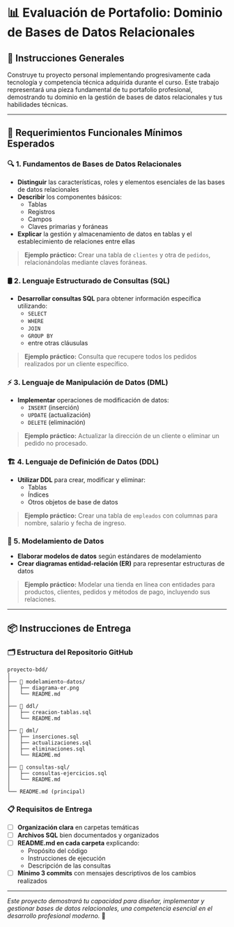 # 📊 Evaluación de Portafolio: Dominio de Bases de Datos Relacionales

## 🎯 Instrucciones Generales

Construye tu proyecto personal implementando progresivamente cada tecnología y competencia técnica adquirida durante el curso. Este trabajo representará una pieza fundamental de tu portafolio profesional, demostrando tu dominio en la gestión de bases de datos relacionales y tus habilidades técnicas.

---

## 🚀 Requerimientos Funcionales Mínimos Esperados

### 🔍 1. Fundamentos de Bases de Datos Relacionales
- **Distinguir** las características, roles y elementos esenciales de las bases de datos relacionales
- **Describir** los componentes básicos: 
  - Tablas
  - Registros 
  - Campos
  - Claves primarias y foráneas
- **Explicar** la gestión y almacenamiento de datos en tablas y el establecimiento de relaciones entre ellas

> **Ejemplo práctico:** Crear una tabla de `clientes` y otra de `pedidos`, relacionándolas mediante claves foráneas.

### 🛢️ 2. Lenguaje Estructurado de Consultas (SQL)
- **Desarrollar consultas SQL** para obtener información específica utilizando:
  - `SELECT` 
  - `WHERE`
  - `JOIN`
  - `GROUP BY`
  - entre otras cláusulas

> **Ejemplo práctico:** Consulta que recupere todos los pedidos realizados por un cliente específico.

### ⚡ 3. Lenguaje de Manipulación de Datos (DML)
- **Implementar** operaciones de modificación de datos:
  - `INSERT` (inserción)
  - `UPDATE` (actualización)
  - `DELETE` (eliminación)

> **Ejemplo práctico:** Actualizar la dirección de un cliente o eliminar un pedido no procesado.

### 🏗️ 4. Lenguaje de Definición de Datos (DDL)
- **Utilizar DDL** para crear, modificar y eliminar:
  - Tablas
  - Índices
  - Otros objetos de base de datos

> **Ejemplo práctico:** Crear una tabla de `empleados` con columnas para nombre, salario y fecha de ingreso.

### 📐 5. Modelamiento de Datos
- **Elaborar modelos de datos** según estándares de modelamiento
- **Crear diagramas entidad-relación (ER)** para representar estructuras de datos

> **Ejemplo práctico:** Modelar una tienda en línea con entidades para productos, clientes, pedidos y métodos de pago, incluyendo sus relaciones.

---

## 📦 Instrucciones de Entrega

### 🗂️ Estructura del Repositorio GitHub
```
proyecto-bdd/
│
├── 📁 modelamiento-datos/
│   ├── diagrama-er.png
│   └── README.md
│
├── 📁 ddl/
│   ├── creacion-tablas.sql
│   └── README.md
│
├── 📁 dml/
│   ├── inserciones.sql
│   ├── actualizaciones.sql
│   ├── eliminaciones.sql
│   └── README.md
│
├── 📁 consultas-sql/
│   ├── consultas-ejercicios.sql
│   └── README.md
│
└── README.md (principal)
```

### 📋 Requisitos de Entrega
- [ ] **Organización clara** en carpetas temáticas
- [ ] **Archivos SQL** bien documentados y organizados
- [ ] **README.md en cada carpeta** explicando:
  - Propósito del código
  - Instrucciones de ejecución
  - Descripción de las consultas
- [ ] **Mínimo 3 commits** con mensajes descriptivos de los cambios realizados

---

*Este proyecto demostrará tu capacidad para diseñar, implementar y gestionar bases de datos relacionales, una competencia esencial en el desarrollo profesional moderno.* 💫